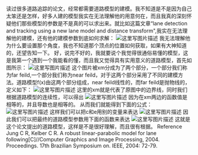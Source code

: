 读过很多道路追踪的论文，经常都需要道路模型的建模。我不知道是不是因为自己太笨还是怎样，好多人建的模型我实在无法理解他的用意何在，而且我真的深刻怀疑他们那些模型的参数是不是真的可以求出来。就比如这篇文章“lane detection and tracking using a new lane model and distance transform",我实在无法理解他的建模，还有他的建模参数到底如何求解：
![这里写图片描述](http://img.blog.csdn.net/20150518190431697)
我无法理解他为什么要设置那个角度，我也不知道那个顶点的位置如何获取，如果有大神知道的，还望告知一下。
好，说完不好的，我就要说个我觉得很通俗易懂的模型，这是我第一个遇到一个我能看的懂，而且我又觉得具有实用意义的道路模型，首先如图所示：
![这里写图片描述](http://img.blog.csdn.net/20150518190804313)
这个图片被xm分成为了两个部分，一个部分我们称为far feild,一个部分我们称为near feild，对于这两个部分采用了不同的建模方法。道路模型f(x)由这两个部分组成，near feild线性的，而far feild是抛物线的，定义如下：
![这里写图片描述](http://img.blog.csdn.net/20150518191415641)
这里的xm就是代表了原图中的边界线，同时我们根据道路模型的连续性，可以得出
![这里写图片描述](http://img.blog.csdn.net/20150518191648626)
因为在xm两边的函数值是相等的，并且导数也是相等的。
从而我们就能得到下面的公式：
![这里写图片描述](http://img.blog.csdn.net/20150518191843692)
这样我们可以把c和e用别的变量来表达
![这里写图片描述](http://img.blog.csdn.net/20150518192033598)
因此我们可以把最终的道路模型参数用下面的函数来表达
![这里写图片描述](http://img.blog.csdn.net/20150518192128183)
这就是这个论文提出的道路模型，这样是不是很好理解，而且很有根据。
Reference
Jung C R, Kelber C R. A robust linear-parabolic model for lane following[C]//Computer Graphics and Image Processing, 2004. Proceedings. 17th Brazilian Symposium on. IEEE, 2004: 72-79.